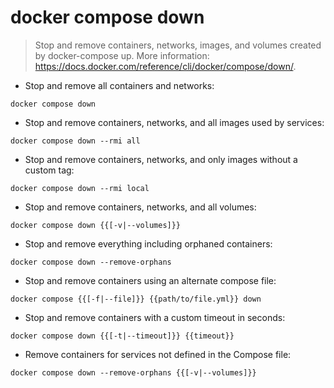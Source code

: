 # docker compose down

> Stop and remove containers, networks, images, and volumes created by docker-compose up.
> More information: <https://docs.docker.com/reference/cli/docker/compose/down/>.
- Stop and remove all containers and networks:

`docker compose down`

- Stop and remove containers, networks, and all images used by services:

`docker compose down --rmi all`

- Stop and remove containers, networks, and only images without a custom tag:

`docker compose down --rmi local`

- Stop and remove containers, networks, and all volumes:

`docker compose down {{[-v|--volumes]}}`

- Stop and remove everything including orphaned containers:

`docker compose down --remove-orphans`

- Stop and remove containers using an alternate compose file:

`docker compose {{[-f|--file]}} {{path/to/file.yml}} down`

- Stop and remove containers with a custom timeout in seconds:

`docker compose down {{[-t|--timeout]}} {{timeout}}`

- Remove containers for services not defined in the Compose file:

`docker compose down --remove-orphans {{[-v|--volumes]}}`